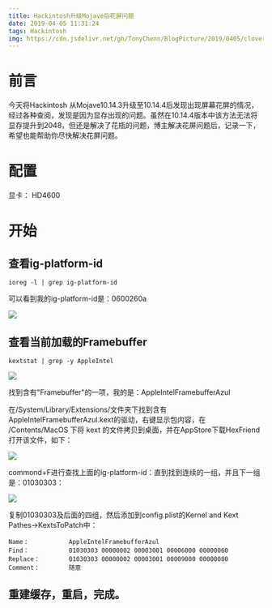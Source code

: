 ```yaml
---
title: Hackintosh升级Mojave后花屏问题
date: 2019-04-05 11:31:24
tags: Hackintosh
img: https://cdn.jsdelivr.net/gh/TonyChenn/BlogPicture/2019/0405/clover.jpg
---
```


# 前言
今天将Hackintosh 从Mojave10.14.3升级至10.14.4后发现出现屏幕花屏的情况，经过各种查阅，发现是因为显存出现的问题。虽然在10.14.4版本中该方法无法将显存提升到2048，但还是解决了花瓶的问题，博主解决花屏问题后，记录一下，希望也能帮助你尽快解决花屏问题。

# 配置
显卡： HD4600

# 开始
## 查看ig-platform-id

```commond
ioreg -l | grep ig-platform-id
```
可以看到我的ig-platform-id是：0600260a

![](https://cdn.jsdelivr.net/gh/TonyChenn/BlogPicture/2019/0405/ig.jpg)

## 查看当前加载的Framebuffer

```commond
kextstat | grep -y AppleIntel
```
![](https://cdn.jsdelivr.net/gh/TonyChenn/BlogPicture/2019/0405/framebuffer.jpg)

找到含有"Framebuffer"的一项，我的是：AppleIntelFramebufferAzul

在/System/Library/Extensions/文件夹下找到含有AppleIntelFramebufferAzul.kext的驱动，右键显示包内容，在 /Contents/MacOS 下将 kext 的文件拷贝到桌面，并在AppStore下载HexFriend打开该文件，如下：

![](https://cdn.jsdelivr.net/gh/TonyChenn/BlogPicture/2019/0405/find.jpg)

commond+F进行查找上面的ig-platform-id：直到找到连续的一组，并且下一组是：01030303：

![](https://cdn.jsdelivr.net/gh/TonyChenn/BlogPicture/2019/0405/find1.jpg)

复制01030303及后面的四组，然后添加到config.plist的Kernel and Kext Pathes->KextsToPatch中：

```
Name：           AppleIntelFramebufferAzul
Find：           01030303 00000002 00003001 00006000 00000060
Replace：        01030303 00000002 00003001 00009000 00000080
Comment：        随意
```
## 重建缓存，重启，完成。
